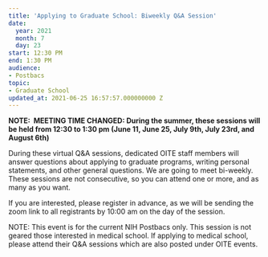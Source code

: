 ```yaml
---
title: 'Applying to Graduate School: Biweekly Q&A Session'
date:
  year: 2021
  month: 7
  day: 23
start: 12:30 PM
end: 1:30 PM
audience:
- Postbacs
topic:
- Graduate School
updated_at: 2021-06-25 16:57:57.000000000 Z
---
```

**NOTE:  MEETING TIME CHANGED: During the summer, these sessions will be
held from 12:30 to 1:30 pm (June 11, June 25, July 9th, July 23rd, and
August 6th)**

During these virtual Q&amp;A sessions, dedicated OITE staff members will
answer questions about applying to graduate programs, writing personal
statements, and other general questions. We are going to meet
bi-weekly.  These sessions are not consecutive, so you can attend one or
more, and as many as you want. 

If you are interested, please register in advance, as we will be sending
the zoom link to all registrants by 10:00 am on the day of the session. 

NOTE: This event is for the current NIH Postbacs only. This session is
not geared those interested in medical school. If applying to medical
school, please attend their Q&amp;A sessions which are also posted under
OITE events. 
